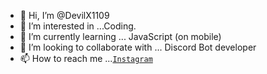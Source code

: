 - 👋 Hi, I’m @DevilX1109
- 👀 I’m interested in ...Coding.
- 🌱 I’m currently learning ... JavaScript (on mobile)
- 💞️ I’m looking to collaborate with ... Discord Bot developer
- 📫 How to reach me ...[`Instagram`](@devil_x_playz)

<!---
DevilX1109/DevilX1109 is a ✨ special ✨ repository because its `README.md` (this file) appears on your GitHub profile.
You can click the Preview link to take a look at your changes.
--->
